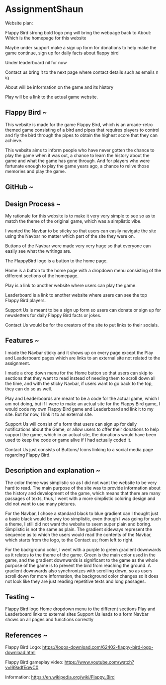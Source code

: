 # AssignmentShaun

Website plan:

Flappy Bird strong bold logo png will bring the webpage back to About: Which is the homepage for this website

Maybe under support make a sign up form for donations to help make the game continue,
sign up for daily facts about flappy bird

Under leaderboard nil for now

Contact us bring it to the next page where contact details such as emails n ig

About will be information on the game and its history

Play will be a link to the actual game website.

## Flappy Bird ~

This website is made for the game Flappy Bird, which is an arcade-retro themed game consisting of a bird
and pipes that requires players to control and fly the bird through the pipes to obtain the highest score
that they can achieve.

This website aims to inform people who have never gotten the chance to play the game when it was out, a chance to learn the history about the game and what the game has gone through. And for players who were fortunate enough to play the game years ago, a chance to relive those memories and play the game.

## GitHub ~

## Design Process ~

My rationale for this website is to make it very very simple to see so as to match the theme of the original game, which was a simplistic vibe.

I wanted the Navbar to be sticky so that users can easily navigate the site using the Navbar no matter which part of the site they were on.

Buttons of the Navbar were made very very huge so that everyone can easily see what the writings are.

The FlappyBird logo is a button to the home page.

Home is a button to the home page with a dropdown menu consisting of the different sections of the homepage.

Play is a link to another website where users can play the game.

Leaderboard is a link to another website where users can see the top Flappy Bird players.

Support Us is meant to be a sign up form so users can donate or sign up for newsletters for daily Flappy Bird facts or jokes.

Contact Us would be for the creators of the site to put links to their socials.

## Features ~

I made the Navbar sticky and it shows up on every page except the Play and Leaderboard pages which are links to an external site not related to the assignment.

I made a drop down menu for the Home button so that users can skip to sections that they want to read instead of needing them to scroll down all the time, and with the sticky Navbar, if users want to go back to the top, they can do so as well.

Play and Leaderboards are meant to be a code for the actual game, which I am not doing, but if I were to make an actual site for the Flappy Bird game, I would code my own Flappy Bird game and Leaderboard and link it to my site. But for now, I link it to an external site.

Support Us will consist of a form that users can sign up for daily notifications about the Game, or allow users to offer their donations to help support the game, which in an actual site, the donations would have been used to keep the code or game alive if I had actually coded it.

Contact Us just consists of Buttons/ Icons linking to a social media page regarding Flappy Bird.

## Description and explanation ~

The color theme was simplistic so as I did not want the website to be very hard to read. The main purpose of the site was to provide information about the history and development of the game, which means that there are many passages of texts, thus, I went with a more simplistic coloring design and did not want to use many pictures.

For the Navbar, I chose a standard black to blue gradient can I thought just a basic black would be way too simplistic, even though I was going for such a theme, I still did not want the website to seem super plain and boring. Simplistic is not the same as plain. The gradient sideways represent the sequence as to which the users would read the contents of the Navbar, which starts from the logo, to the Contact us; from left to right.

For the background color, I went with a purple to green gradient downwards as it relates to the theme of the game. Green is the main color used in the game, and the gradient downwards is significant to the game as the whole purpose of the game is to prevent the bird from reaching the ground. A gradient downwards also synchronizes with scrolling down, so as users scroll down for more information, the background color changes so it does not look like they are just reading repetitive texts and long passages.

## Testing ~

Flappy Bird logo
Home dropdown menu to the different sections
Play and Leaderboard links to external sites
Support Us leads to a form
Navbar shows on all pages and functions correctly

## References ~

Flappy Bird Logo:
https://logos-download.com/62402-flappy-bird-logo-download.html

Flappy Bird gameplay video:
https://www.youtube.com/watch?v=I69adfEqwC0

Information:
https://en.wikipedia.org/wiki/Flappy_Bird
